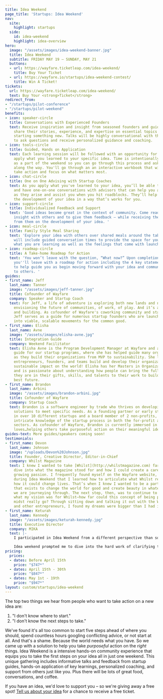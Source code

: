 ```yaml
---
title: Idea Weekend
page_title: 'Startups: Idea Weekend'
nav:
  site:
    highlight: startups
  side:
    id: idea-weekend
    highlight: idea-overview
hero:
  image: "/assets/images/idea-weekend-banner.jpg"
  title: Idea Weekend
  subtitle: FRIDAY MAY 19 – SUNDAY, MAY 21
  buttons:
  - url: https://wayfare.ticketleap.com/idea-weekend/
    title: Buy Your Ticket
  - url: https://wayfare.io/startups/idea-weekend-contest/
    title: Win A Ticket!
tickets:
  url: https://wayfare.ticketleap.com/idea-weekend/
  text: Buy Your <strong>Ticket</strong>
redirect_from:
- "/startups/pilot-conference"
- "/startups/pilot-weekend"
benefits:
- icon: speaker-circle
  title: Conversations with Experienced Founders
  text: Receive inspiration and insight from seasoned founders and guides as they
    share their stories, experience, and expertise on essential topics related to
    starting something new. Talks will be highly conversational with the opportunity
    to ask questions and receive personalized guidance and coaching.
- icon: tools-circle
  title: Guided, Hands on Application
  text: Each learning session will be followed with an opportunity for you to directly
    apply what you learned to your specific idea. Time is intentionally carved out
    as a part of the weekend so you can go through this process and ask questions
    along the way. You'll go through an an interactive workbook that will help you
    take action and focus on what matters most.
- icon: chat-circle
  title: One on One Advising with Startup Coaches
  text: As you apply what you've learned to your idea, you’ll be able to sit down
    and have one-on-one conversations with advisors that can help you address questions
    as they arise and assist you when you hit roadblocks. They’ll help guide you in
    the development of your idea in a way that’s works for you.
- icon: support-circle
  title: Individualized Feedback and Support
  text: 'Good ideas become great in the context of community. Come ready to share
    insight with others and to give them feedback – while receiving the same input
    from them on the development of your idea. '
- icon: meal-circle
  title: Family Style Meal Sharing
  text: 'Explore your idea with others over shared meals around the table. Each meal
    will include guided conversation times to provide the space for you to process
    what you are learning as well as the feelings that come with launching a new idea. '
- icon: roadmap-circle
  title: A Take-home Roadmap for Action
  text: 'You won’t leave with the question, “What now?” Upon completion of the weekend,
    you''ll leave with a roadmap for action including the 4 key statements you need
    to help guide you as begin moving forward with your idea and communicate it effectively
    to others. '
guides:
- first_name: Jeff
  last_name: Tanner
  image: "/assets/images/jeff-tanner.jpg"
  title: Cofounder of Wayfare
  company: Speaker and Startup Coach
  text: For Jeff, a life of adventure is exploring both new lands and new ideas. It’s
    envisioning the future of communities, of work, of play. And it’s about starting
    and building. As cofounder of Wayfare's coworking community and startup programs,
    Jeff serves as a guide for numerous startup founders who are launching their ideas
    into viable, scalable movements for the common good.
- first_name: Elisha
  last_name: Avne
  image: "/assets/images/elisha-avne.jpg"
  title: Integration Guide
  company: Weekend Facilitator
  text: Elisha Avne is the Program Development Manager at Wayfare and an Integration
    guide for our startup programs, where she has helped guide many organizations
    as they build their organizations from MVP to sustainability. She loves helping
    entrepreneurs, founders, and teams build and develop their organizations to reach
    sustainable impact on the world! Elisha has her Masters in Organizational Psychology
    and is passionate about understanding how people can bring the fullness of who
    they are in their gifts, skills, and talents to their work to build the world’s
    best future.
- first_name: Brandon
  last_name: Arbini
  image: "/assets/images/brandon-arbini.jpg"
  title: Cofounder of Wayfare
  company: Startup Coach
  text: Brandon is a software engineer by trade who thrives on developing systemized
    solutions to meet specific needs. As a founding partner or early stage employee
    in over 10 different startups and a board member of 2 non-profits,  Brandon has
    intricate knowledge of the startup process in both the for-profit and non-profit
    sectors. As cofounder of Wayfare, Brandon is currently immersed in a world he
    loves…helping others take purposeful action on their meaningful ideas.
guides-text: More guides/speakers coming soon!
testimonials:
- first_name: Devon
  last_name: Johnson
  image: "/uploads/Devon%20Johnson.jpg"
  title: Founder, Creative Director, Editor-in-Chief
  company: Whilst Magazine
  text: I knew I wanted to take [Whilst](http://whilstmagazine.com) farther, to really
    dive into what the magazine stood for and how I could create a career out of this
    growing passion. I frequently found myself on the Wayfare website, and it was
    during Idea Weekend that I learned how to articulate what Whilst really is and
    how it could change lives. That’s when I knew I wanted to be a part of a community
    that exists to change the world for good and create beauty in whatever life stage
    we are journeying through. The next step, then, was to continue to press into
    what my vision was for Whilst—how far could this concept of being present in the
    midst really go? Through sitting down and talking it out with the Wayfare coaches
    and other entrepreneurs, I found my dreams were bigger than I had imagined.
- first_name: Keturah
  last_name: Kennedy
  image: "/assets/images/keturah-kennedy.jpg"
  title: Executive Director
  company: MIKA
  text: |-
    I participated in Idea Weekend from a different perspective than some of the other participants. I wasn’t starting something brand new, but I had a new idea for our already existing organization. I had some specific questions regarding funding and sustainability… and as was the case with many people in the room, what I started thinking was the problem was only scratching the surface.

    Idea weekend prompted me to dive into the hard work of clarifying the root problem in order to know what the best solutions were, and the best part was that I wasn’t alone. It was so inspiring to be with 14 other people who were vulnerable enough to ask similar hard questions and ideate together with the guidance of coaches. What seemed like a hard and scary process was totally worth it in the end, brought me a lot of clarity, and made me excited to dive into what’s next!
pricing:
  prices:
  - dates: Before April 15th
    price: "$747*"
  - dates: April 15th - 30th
    price: "$847*"
  - dates: May 1st - 19th
    price: "$947*"
layout: custom/startups/idea-weekend
---
```


The top two things we hear from people who want to take action on a new idea are:

1. "I don't know where to start."
2. "I don't know the next steps to take." 

We've found it's all too common to start five steps ahead of where you should, spend countless hours googling conflicting advice, or not start at all. And that's a shame. Because the world needs what you have. So we came up with a solution to help you take *purposeful* action on the *right* things. Idea Weekend is a intensive hands-on community experience that equips you to take the first steps on your idea all in just one weekend. This unique gathering includes informative talks and feedback from startup guides, hands-on application of key learnings, personalized coaching, and support from others just like you. Plus there will be lots of great food, conversations, and coffee. 

If you have an idea, we'd love to support you – so we're giving away a free spot! 
[Tell us about your idea](https://wayfare.io/startups/idea-weekend-contest/) for a chance to receive a free ticket.
